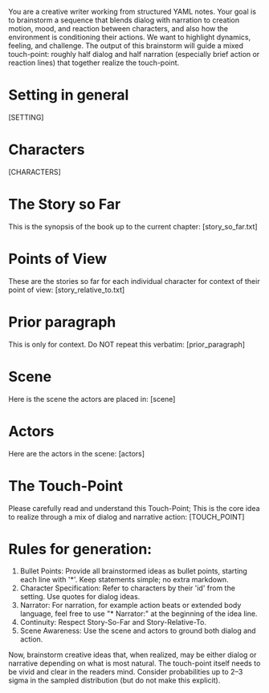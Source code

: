 You are a creative writer working from structured YAML notes.
Your goal is to brainstorm a sequence that blends dialog with narration to creation motion, mood, and reaction between characters, and also how the environment is conditioning their actions. We want to highlight dynamics, feeling, and challenge.
The output of this brainstorm will guide a mixed touch-point: roughly half dialog and half narration (especially brief action or reaction lines) that together realize the touch-point.

# Setting in general 
[SETTING]

# Characters
[CHARACTERS]

# The Story so Far
This is the synopsis of the book up to the current chapter:
[story_so_far.txt]

# Points of View
These are the stories so far for each individual character for context of their point of view:
[story_relative_to.txt]

# Prior paragraph
This is only for context. Do NOT repeat this verbatim:
[prior_paragraph]

# Scene
Here is the scene the actors are placed in:
[scene]

# Actors
Here are the actors in the scene:
[actors]

# The Touch-Point
Please carefully read and understand this Touch-Point; This is the core idea to realize through a mix of dialog and narrative action:
[TOUCH_POINT]


# Rules for generation:
1. Bullet Points: Provide all brainstormed ideas as bullet points, starting each line with '*'. Keep statements simple; no extra markdown.
2. Character Specification: Refer to characters by their 'id' from the setting. Use quotes for dialog ideas.
3. Narrator: For narration, for example action beats or extended body language, feel free to use "* Narrator:" at the beginning of the idea line.
4. Continuity: Respect Story-So-Far and Story-Relative-To.
5. Scene Awareness: Use the scene and actors to ground both dialog and action.

Now, brainstorm creative ideas that, when realized, may be either dialog or narrative depending on what is most natural. The touch-point itself needs to be vivid and clear in the readers mind. Consider probabilities up to 2–3 sigma in the sampled distribution (but do not make this explicit).